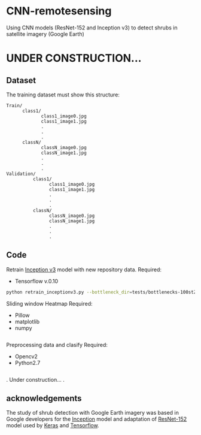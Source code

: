 # CNN-remotesensing

Using CNN models (ResNet-152 and Inception v3) to detect shrubs in satellite imagery (Google Earth)

# UNDER CONSTRUCTION...

## Dataset
The training dataset must show this structure:
```
Train/
      class1/
             class1_image0.jpg
             class1_image1.jpg
             .
             .
             .
      classN/
             classN_image0.jpg
             classN_image1.jpg
             .
             .
             .
Validation/
          class1/
                class1_image0.jpg
                class1_image1.jpg
                .
                .
                .
          classN/
                classN_image0.jpg
                classN_image1.jpg
                .
                .
                .
```  

## Code
Retrain [Inception v3](retrain_inceptionv3.py) model with new repository data.
Required:
- Tensorflow v.0.10

```bash
python retrain_inceptionv3.py --bottleneck_dir=tests/bottlenecks-100stZ_S-105-299 --how_many_training_steps 100 --model_dir=inception --output_graph=tests/retrained_graph-100stZ_S-105-299.pb --output_labels=tests/retrained_labels-100stZ_S-105-299.txt --image_dir=datasets/
```

Sliding window Heatmap
Required:
- Pillow
- matplotlib
- numpy

```bash
```

Preprocessing data and clasify
Required:
- Opencv2
- Python2.7
```bash
```
.
Under construction...
.

## acknowledgements
The study of shrub detection with Google Earth imagery was based in Google developers for the [Inception](https://codelabs.developers.google.com/codelabs/tensorflow-for-poets-2) model and adaptation of [ResNet-152](https://gist.github.com/flyyufelix/7e2eafb149f72f4d38dd661882c554a6) model used by [Keras]( https://keras.io) and [Tensorflow](https://www.tensorflow.org/).

